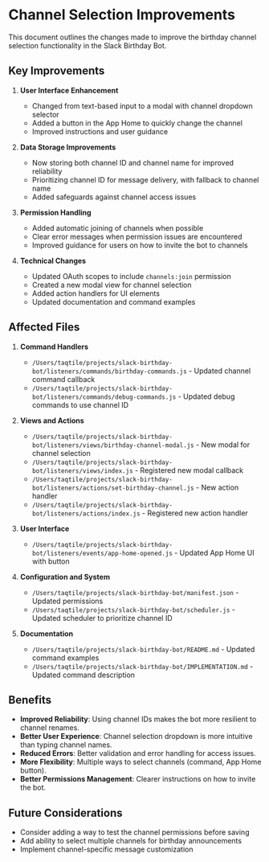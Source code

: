 # Channel Selection Improvements

This document outlines the changes made to improve the birthday channel selection functionality in the Slack Birthday Bot.

## Key Improvements

1. **User Interface Enhancement**
   - Changed from text-based input to a modal with channel dropdown selector
   - Added a button in the App Home to quickly change the channel
   - Improved instructions and user guidance

2. **Data Storage Improvements**
   - Now storing both channel ID and channel name for improved reliability
   - Prioritizing channel ID for message delivery, with fallback to channel name
   - Added safeguards against channel access issues

3. **Permission Handling**
   - Added automatic joining of channels when possible
   - Clear error messages when permission issues are encountered
   - Improved guidance for users on how to invite the bot to channels

4. **Technical Changes**
   - Updated OAuth scopes to include `channels:join` permission
   - Created a new modal view for channel selection
   - Added action handlers for UI elements
   - Updated documentation and command examples

## Affected Files

1. **Command Handlers**
   - `/Users/taqtile/projects/slack-birthday-bot/listeners/commands/birthday-commands.js` - Updated channel command callback
   - `/Users/taqtile/projects/slack-birthday-bot/listeners/commands/debug-commands.js` - Updated debug commands to use channel ID

2. **Views and Actions**
   - `/Users/taqtile/projects/slack-birthday-bot/listeners/views/birthday-channel-modal.js` - New modal for channel selection
   - `/Users/taqtile/projects/slack-birthday-bot/listeners/views/index.js` - Registered new modal callback
   - `/Users/taqtile/projects/slack-birthday-bot/listeners/actions/set-birthday-channel.js` - New action handler
   - `/Users/taqtile/projects/slack-birthday-bot/listeners/actions/index.js` - Registered new action handler

3. **User Interface**
   - `/Users/taqtile/projects/slack-birthday-bot/listeners/events/app-home-opened.js` - Updated App Home UI with button

4. **Configuration and System**
   - `/Users/taqtile/projects/slack-birthday-bot/manifest.json` - Updated permissions
   - `/Users/taqtile/projects/slack-birthday-bot/scheduler.js` - Updated scheduler to prioritize channel ID

5. **Documentation**
   - `/Users/taqtile/projects/slack-birthday-bot/README.md` - Updated command examples
   - `/Users/taqtile/projects/slack-birthday-bot/IMPLEMENTATION.md` - Updated command description

## Benefits

- **Improved Reliability**: Using channel IDs makes the bot more resilient to channel renames.
- **Better User Experience**: Channel selection dropdown is more intuitive than typing channel names.
- **Reduced Errors**: Better validation and error handling for access issues.
- **More Flexibility**: Multiple ways to select channels (command, App Home button).
- **Better Permissions Management**: Clearer instructions on how to invite the bot.

## Future Considerations

- Consider adding a way to test the channel permissions before saving
- Add ability to select multiple channels for birthday announcements
- Implement channel-specific message customization
